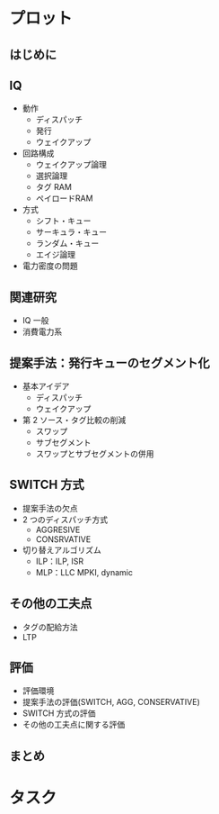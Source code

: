 # プロット

## はじめに

## IQ
* 動作
  * ディスパッチ
  * 発行
  * ウェイクアップ
* 回路構成
  * ウェイクアップ論理
  * 選択論理
  * タグ RAM
  * ペイロードRAM
* 方式
  * シフト・キュー
  * サーキュラ・キュー
  * ランダム・キュー
  * エイジ論理
* 電力密度の問題

## 関連研究
* IQ 一般
* 消費電力系

## 提案手法：発行キューのセグメント化
* 基本アイデア
  * ディスパッチ
  * ウェイクアップ
* 第 2 ソース・タグ比較の削減
  * スワップ
  * サブセグメント
  * スワップとサブセグメントの併用

## SWITCH 方式
* 提案手法の欠点
* 2 つのディスパッチ方式
  * AGGRESIVE
  * CONSRVATIVE
* 切り替えアルゴリズム
  * ILP：ILP, ISR
  * MLP：LLC MPKI, dynamic 

## その他の工夫点
  * タグの配給方法
  * LTP

## 評価
  * 評価環境
  * 提案手法の評価(SWITCH, AGG, CONSERVATIVE)
  * SWITCH 方式の評価
  * その他の工夫点に関する評価

## まとめ


# タスク
